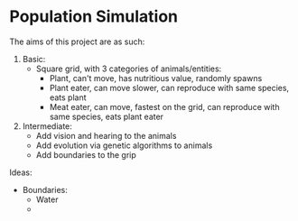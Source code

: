 # Population Simulation

The aims of this project are as such:
1. Basic:
   - Square grid, with 3 categories of animals/entities:
     - Plant, can't move, has nutritious value, randomly spawns
     - Plant eater, can move slower, can reproduce with same species, eats plant
     - Meat eater, can move, fastest on the grid, can reproduce with same species, eats plant eater
2. Intermediate:
    - Add vision and hearing to the animals
    - Add evolution via genetic algorithms to animals
    - Add boundaries to the grip

Ideas:
- Boundaries:
  - Water
  - 